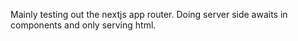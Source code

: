 Mainly testing out the nextjs app router. Doing server side awaits in components and only serving html. 